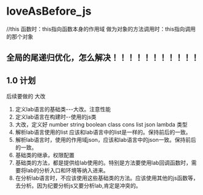 # loveAsBefore_js
//this
函数时：this指向函数本身的作用域
做为对象的方法调用时：this指向调用的那个对象

## 全局的尾递归优化，怎么解决！！！！！！！！！！！

## 1.0 计划
后续要做的
大改
 1. 定义lab语言的基础类---大改。注意性能
 2. 定义lab语言在构建时--使用的js类
 3. 大改，定义好 number string boolean class cons list json lambda 类型 
 4. 解析lab语言使用的list 应该和lab语言中的list是一样的。保持前后的一致。
 5. 解析lab语言时，使用的作用域json，应该和lab语言中的json一致。保持前后的一致。
 6. 基础类的继承，权限配置
 7. 基础类的方法，都是提供给lab使用的。特别是方法要使用lab回调函数时，需要将lab的分析入口和环境等纳入进来。
 8. 在分析lab语言时，不应该使用这些基础类的方法。应该使用其他的js函数等，去分析。因为纪要分析js又要分析lab,肯定是冲突的。